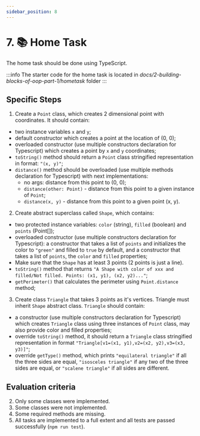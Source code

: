 ```yaml
---
sidebar_position: 8
---
```


# 7. 📚 Home Task

The home task should be done using TypeScript.

:::info
The starter code for the home task is located in _docs/2-building-blocks-of-oop-part-1/hometask_ folder
:::

## Specific Steps

1. Create a `Point` class, which creates 2 dimensional point with coordinates. It
   should contain:
  - two instance variables `x` and `y`;
  - default constructor which creates a point at the location of (0, 0);
  - overloaded constructor (use multiple constructors declaration for Typescript)
    which creates a point by `x` and `y` coordinates;
  - `toString()` method should return a `Point` class stringified representation in
    format: `"(x, y)"`;
  - `distance()` method should be overloaded (use multiple methods declaration for
    Typescript) with next implementations:
    - no args: distance from this point to (0, 0);
    - `distance(other: Point)` - distance from this point to a given instance of
      `Point`;
    - `distance(x, y)` - distance from this point to a given point (x, y).

2. Create abstract superclass called `Shape`, which contains:
  - two protected instance variables: `color` (string), `filled`
    (boolean) and `points` (Point[]);
  - overloaded constructor (use multiple constructors declaration for Typescript): a
    constructor that takes a list of `points` and initializes the color to `"green"`
    and filled to `true` by default, and a constructor that takes a list of `points`,
    the `color` and `filled` properties;
  - Make sure that the `Shape` has at least 3 points (2 points is just a line).
  - `toString()` method that returns `"A Shape with color of xxx and filled/Not
    filled. Points: (x1, y1), (x2, y2)..."`;
  - `getPerimeter()` that calculates the perimeter using `Point.distance` method;

3. Create class `Triangle` that takes 3 points as it's vertices. Triangle must inherit
   `Shape` abstract class. `Triangle` should contain:

  - a constructor (use multiple constructors declaration for Typescript) which creates
    `Triangle` class using three instances of `Point` class, may also provide color and
    filled properties;
  - override `toString()` method, it should return a `Triangle` class stringified
    representation in format `"Triangle[v1=(x1, y1),v2=(x2, y2),v3=(x3, y3)]"`;
  - override `getType()` method, which prints `"equilateral triangle"` if all the three
    sides are equal, `"isosceles triangle"` if any two of the three sides are equal, or
    `"scalene triangle"` if all sides are different.

## Evaluation criteria

2. Only some classes were implemented.
3. Some classes were not implemented.
4. Some required methods are missing.
5. All tasks are implemented to a full extent and all tests are passed successfully (`npm run test`).
